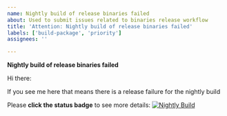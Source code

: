 ```yaml
---
name: Nightly build of release binaries failed
about: Used to submit issues related to binaries release workflow
title: 'Attention: Nightly build of release binaries failed'
labels: ['build-package', 'priority']
assignees: ''

---
```


**Nightly build of release binaries failed**

Hi there:

If you see me here that means there is a release failure for the nightly build

Please **click the status badge** to see more details: [![Nightly Build](https://github.com/nushell/nushell/actions/workflows/nightly-build.yml/badge.svg)](https://github.com/nushell/nushell/actions/workflows/nightly-build.yml)
